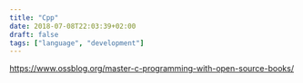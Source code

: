 ```yaml
---
title: "Cpp"
date: 2018-07-08T22:03:39+02:00
draft: false
tags: ["language", "development"]
---
```


https://www.ossblog.org/master-c-programming-with-open-source-books/